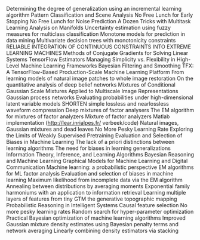 Determining the degree of generalization using an incremental learning algorithm
Pattern Classification and Scene Analysis
No Free Lunch for Early Stopping
No Free Lunch for Noise Prediction
A Dozen Tricks with Multitask Learning
Analysis on Manifolds
Uncertainty estimation using fuzzy measures for multiclass classification
Monotone models for prediction in data mining
Multivariate decision trees with monotonicity constraints
RELIABLE INTEGRATION OF CONTINUOUS CONSTRAINTS INTO EXTREME LEARNING MACHINES
Methods of Conjugate Gradients for Solving Linear Systems
TensorFlow Estimators Managing Simplicity vs. Flexibility in High-Level Machine Learning Frameworks
Bayesian Filtering and Smoothing
TFX: A TensorFlow-Based Production-Scale Machine Learning Platform
From learning models of natural image patches to whole image restoration
On the quantitative analysis of deep belief networks
Mixtures of Conditional Gaussian Scale Mixtures Applied to Multiscale Image Representations
Gaussian process networks
Evaluating probabilities under high-dimensional latent variable models
SHORTEN simple lossless and nearlossless waveform compression
Deep mixtures of factor analysers
The EM algorithm for mixtures of factor analyzers
Mixture of factor analyzers Matlab implementation (http://lear.inrialpes.fr/ verbeek/code)
Natural images, Gaussian mixtures and dead leaves
No More Pesky Learning Rate
Exploring the Limits of Weakly Supervised Pretraining
Evaluation and Selection of Biases in Machine Learning
The lack of a priori distinctions between learning algorithms
The need for biases in learning generalizations
Information Theory, Inference, and Learning Algorithms
Bayesian Reasoning and Machine Learning
Graphical Models for Machine Learning and Digital Communication
Machine learning: a probabilistic perspective
EM algorithms for ML factor analysis
Evaluation and selection of biases in machine learning
Maximum likelihood from incomplete data via the EM algorithm
Annealing between distributions by averaging moments
Exponential family harmoniums with an application to information retrieval
Learning multiple layers of features from tiny 
GTM the generative topographic mapping
Probabilistic Reasoning in Intelligent Systems
Causal feature selection
No more pesky learning rates
Random search for hyper-parameter optimization
Practical Bayesian optimization of machine learning algorithms
Improved Gaussian mixture density estimates using Bayesian penalty terms and network averaging
Linearly combining density estimators via stacking